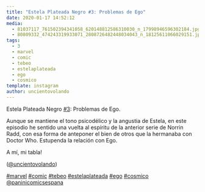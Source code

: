 ```yaml
---
title: "Estela Plateada Negro #3: Problemas de Ego"
date: 2020-01-17 14:52:12
media: 
  - 81037117_761502394341058_620148812586310030_n_17998946596302184.jpg
  - 80809332_474243319933071_2808726482448034043_n_18125611066029151.jpg
tags: 
  - 3
  - marvel
  - comic
  - tebeo
  - estelaplateada
  - ego
  - cosmico
template: instagram
author: uncientovolando
---
```


Estela Plateada Negro [#3](/tags/3): Problemas de Ego.

Aunque se mantiene el tono psicodélico y la angustia de Estela, en este episodio he sentido una vuelta al espíritu de la anterior serie de Norrin Radd, con esa forma de anteponer el bien de otros que la hermanaba con Doctor Who. Estupenda la relación con Ego.

A mí, mi tabla!

([@uncientovolando](https://instagram.com/uncientovolando))

[#marvel](/tags/marvel) [#comic](/tags/comic) [#tebeo](/tags/tebeo) [#estelaplateada](/tags/estelaplateada) [#ego](/tags/ego) [#cosmico](/tags/cosmico) [@paninicomicsespana](https://instagram.com/paninicomicsespana)

